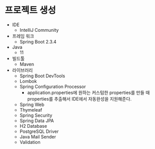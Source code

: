 # 프로젝트 생성
- IDE
    * IntelliJ Community
- 프레임 워크
    * Spring Boot 2.3.4
- Java
    * 11
- 빌드툴
    * Maven
- 라이브러리
    * Spring Boot DevTools
    * Lombok
    * Spring Configuration Processor
        - application.properties에 원하는 커스텀한 properties를 만들 때 properties를 추출해서 IDE에서 자동완성을 지원해준다. 
    * Spring Web
    * Thymeleaf
    * Spring Security
    * Spring Data JPA
    * H2 Database
    * PostgreSQL Driver
    * Java Mail Sender
    * Validation